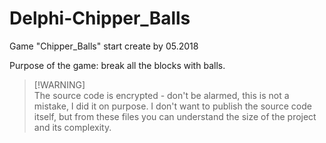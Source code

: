 # Delphi-Chipper_Balls
Game "Chipper_Balls" start create by 05.2018

Purpose of the game: break all the blocks with balls.

> [!WARNING]\
> The source code is encrypted - don't be alarmed, this is not a mistake, I did it on purpose. I don't want to publish the source code itself, but from these files you can understand the size of the project and its complexity.
